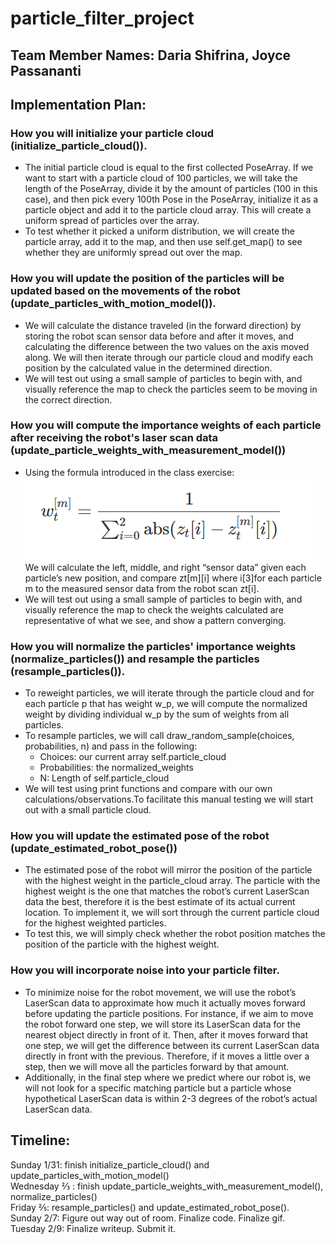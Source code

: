 # particle_filter_project

## Team Member Names: Daria Shifrina, Joyce Passananti 

## Implementation Plan:

### How you will initialize your particle cloud (initialize_particle_cloud()).
- The initial particle cloud is equal to the first collected PoseArray. If we want to start with a particle cloud of 100 particles, we will take the length of the PoseArray, divide it by the amount of particles (100 in this case), and then pick every 100th Pose in the PoseArray, initialize it as a particle object and add it to the particle cloud array. This will create a uniform spread of particles over the array.
- To test whether it picked a uniform distribution, we will create the particle array, add it to the map, and then use self.get_map() to see whether they are uniformly spread out over the map. 

### How you will update the position of the particles will be updated based on the movements of the robot (update_particles_with_motion_model()).
- We will calculate the distance traveled (in the forward direction) by storing the robot scan sensor data before and after it moves, and calculating the difference between the two values on the axis moved along. We will then iterate through our particle cloud and modify each position by the calculated value in the determined direction.
- We will test out using a small sample of particles to begin with, and visually reference the map to check the particles seem to be moving in the correct direction.
### How you will compute the importance weights of each particle after receiving the robot's laser scan data (update_particle_weights_with_measurement_model())
- Using the formula introduced in the class exercise:  
  ![equation](/equation.png)  
  We will calculate the left, middle, and right “sensor data” given each particle’s new position, and compare zt[m][i] where i[3]for each particle m to the measured sensor data from the robot scan zt[i]. 
- We will test out using a small sample of particles to begin with, and visually reference the map to check the weights calculated are representative of what we see, and show a pattern converging. 

### How you will normalize the particles' importance weights (normalize_particles()) and resample the particles (resample_particles()).
- To reweight particles, we will iterate through the particle cloud and for each particle p that has weight w_p, we will compute the normalized weight by dividing individual w_p by the sum of weights from all particles.
- To resample particles, we will call draw_random_sample(choices, probabilities, n) and pass in the following:
    - Choices: our current array self.particle_cloud
    - Probabilities: the normalized_weights
    - N: Length of self.particle_cloud 
- We will test using print functions and compare with our own calculations/observations.To facilitate this manual testing we will start out with a small particle cloud.

### How you will update the estimated pose of the robot (update_estimated_robot_pose())
- The estimated pose of the robot will mirror the position of the particle with the highest weight in the particle_cloud array. The particle with the highest weight is the one that matches the robot’s current LaserScan data the best, therefore it is the best estimate of its actual current location. To implement it, we will sort through the current particle cloud for the highest weighted particles. 
- To test this, we will simply check whether the robot position matches the position of the particle with the highest weight.

### How you will incorporate noise into your particle filter.
- To minimize noise for the robot movement, we will use the robot’s LaserScan data to approximate how much it actually moves forward before updating the particle positions. For instance, if we aim to move the robot forward one step, we will store its LaserScan data for the nearest object directly in front of it. Then, after it moves forward that one step, we will get the difference between its current LaserScan data directly in front with the previous. Therefore, if it moves a little over a step, then we will move all the particles forward by that amount.
- Additionally, in the final step where we predict where our robot is, we will not look for a specific matching particle but a particle whose hypothetical LaserScan data is within 2-3 degrees of the robot’s actual LaserScan data.


## Timeline:
Sunday 1/31: finish initialize_particle_cloud() and update_particles_with_motion_model()  
Wednesday ⅔ : finish update_particle_weights_with_measurement_model(), normalize_particles()  
Friday ⅖:  resample_particles() and update_estimated_robot_pose().  
Sunday 2/7: Figure out way out of room. Finalize code. Finalize gif.   
Tuesday 2/9: Finalize writeup. Submit it.  
